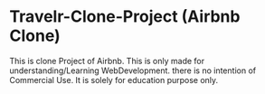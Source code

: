 # Travelr-Clone-Project (Airbnb Clone)
This is clone Project of Airbnb.
This is  only   made for understanding/Learning  WebDevelopment. 
there is no intention of Commercial Use.
It is solely for education purpose only.
